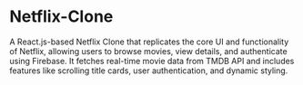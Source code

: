 # Netflix-Clone
A React.js-based Netflix Clone that replicates the core UI and functionality of Netflix, allowing users to browse movies, view details, and authenticate using Firebase. It fetches real-time movie data from TMDB API and includes features like scrolling title cards, user authentication, and dynamic styling.
